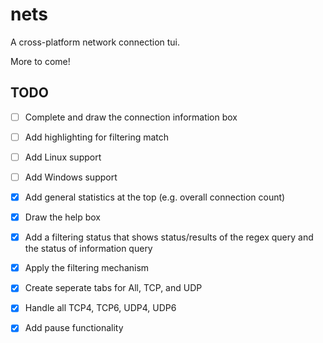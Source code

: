 # nets

A cross-platform network connection tui.

More to come!

## TODO
- [ ] Complete and draw the connection information box
- [ ] Add highlighting for filtering match
- [ ] Add Linux support
- [ ] Add Windows support

- [x] Add general statistics at the top (e.g. overall connection count)
- [x] Draw the help box
- [x] Add a filtering status that shows status/results of the regex query and the status of information query
- [x] Apply the filtering mechanism
- [x] Create seperate tabs for All, TCP, and UDP
- [x] Handle all TCP4, TCP6, UDP4, UDP6
- [x] Add pause functionality
